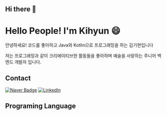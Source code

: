 ## Hi there 👋

<!--
**BE-AlexKim/BE-AlexKim** is a ✨ _special_ ✨ repository because its `README.md` (this file) appears on your GitHub profile.

Here are some ideas to get you started:

- 🔭 I’m currently working on ...
- 🌱 I’m currently learning ...
- 👯 I’m looking to collaborate on ...
- 🤔 I’m looking for help with ...
- 💬 Ask me about ...
- 📫 How to reach me: ...
- 😄 Pronouns: ...
-  Fun fact: ...
-->

# Hello People! I'm Kihyun 😄

안녕하세요! 코드를 좋아하고 Java와 Kotlin으로 
프로그래밍을 하는 김기현입니다 

저는 프로그래밍과 같이 크리에이티브한 활동들을 좋아하며
예술을 사랑하는 주니어 백엔드 개발자 입니다.

## Contact 
[![Naver Badge](https://img.shields.io/badge/-joy585@naver.com-c14438?style=flat-square&logo=Naver&logoColor=white&link=mailto:joy585@naver.com)](mailto:joy585@naver.com)
[![LinkedIn](https://img.shields.io/badge/-KI%20HYUN%20KIM-c14438?style=flat-square&logo=LinkedIn&logoColor=white)](https://www.linkedin.com/in/%EA%B9%80-%EA%B8%B0%ED%98%84-476651351/)

## Programing Language 
